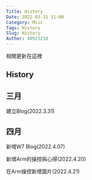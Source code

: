 ```yaml
---
Title: History
Date: 2022-03-31 11:00
Category: Misc
Tags: History
Slug: History
Author: 40923218
---
```


相關更新在這裡
<!-- PELICAN_END_SUMMARY -->

History
----

三月
----
建立Blog(2022.3.31)

四月
----
新增W7 Blog(2022.4.07)

新增Arm的操控與心得(2022.4.20)

在Arm操控新增圖片(2022.4.21)

